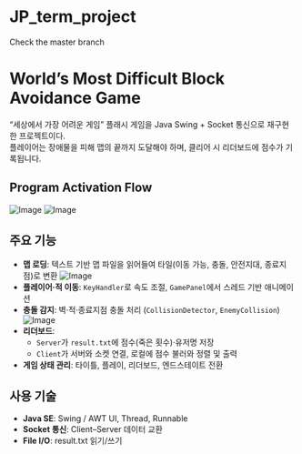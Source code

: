 # JP_term_project
Check the master branch

# World’s Most Difficult Block Avoidance Game

“세상에서 가장 어려운 게임” 플래시 게임을 Java Swing + Socket 통신으로 재구현한 프로젝트이다.  
플레이어는 장애물을 피해 맵의 끝까지 도달해야 하며, 클리어 시 리더보드에 점수가 기록됩니다.

## Program Activation Flow
![Image](https://github.com/user-attachments/assets/2d470859-e5e9-40e2-9314-b910146e0acd)
![Image](https://github.com/user-attachments/assets/88661113-207b-4a25-bda6-9c74bfb4b9d1)

## 주요 기능
- **맵 로딩**: 텍스트 기반 맵 파일을 읽어들여 타일(이동 가능, 충돌, 안전지대, 종료지점)로 변환
  ![Image](https://github.com/user-attachments/assets/72ff46c7-7fdb-45e2-9cbc-a8742cea45de)
- **플레이어·적 이동**: `KeyHandler`로 속도 조절, `GamePanel`에서 스레드 기반 애니메이션  
- **충돌 감지**: 벽·적·종료지점 충돌 처리 (`CollisionDetector`, `EnemyCollision`)
  ![Image](https://github.com/user-attachments/assets/b5b94912-1205-46e1-a364-9f7aa21dddd5)
- **리더보드**:  
  - `Server`가 `result.txt`에 점수(죽은 횟수)·유저명 저장  
  - `Client`가 서버와 소켓 연결, 로컬에 점수 불러와 정렬 및 출력  
- **게임 상태 관리**: 타이틀, 플레이, 리더보드, 엔드스테이트 전환

## 사용 기술
- **Java SE**: Swing / AWT UI, Thread, Runnable
- **Socket 통신**: Client–Server 데이터 교환
- **File I/O**: result.txt 읽기/쓰기
